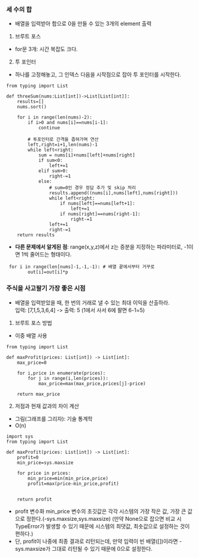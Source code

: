 ### 세 수의 합
- 배열을 입력받아 합으로 0을 만들 수 있는 3개의 element 출력
1. 브루트 포스
- for문 3개: 시간 복잡도 크다.
2. 투 포인터
- 하나를 고정해놓고, 그 인덱스 다음을 시작점으로 잡아 투 포인터를 시작한다.
```
from typing import List

def threeSum(nums:List[int])->List[List[int]]:
    results=[]
    nums.sort()

    for i in range(len(nums)-2):
        if i>0 and nums[i]==nums[i-1]:
            continue

        # 투포인터로 간격을 좁혀가며 연산
        left,right=i+1,len(nums)-1
        while left<right:
            sum = nums[i]+nums[left]+nums[right]
            if sum<0:
                left+=1
            elif sum>0:
                right-=1
            else:
                # sum=0인 경우 정답 추가 및 skip 처리
                results.append((nums[i],nums[left],nums[right]))
                while left<right:
                    if nums[left]==nums[left+1]:
                        left+=1
                    if nums[right]==nums[right-1]:
                        right-=1
                left+=1
                right-=1
    return results
```

- **다른 문제에서 알게된 점**: range(x,y,z)에서 z는 증분을 지정하는 파라미터로, -1이면 1씩 줄어드는 형태이다.
```
 for i in range(len[nums]-1,-1,-1): # 배열 끝에서부터 거꾸로
        out[i]=out[i]*p
```

### 주식을 사고팔기 가장 좋은 시점
- 배열을 입력받았을 때, 한 번의 거래로 낼 수 있는 최대 이익을 산출하라.  
입력: [7,1,5,3,6,4]  -> 출력: 5 (1에서 사서 6에 팔면 6-1=5)
1. 브루트 포스 방법
- 이중 배열 사용
```
from typing import List

def maxProfit(prices: List[int]) -> List[int]:
    max_price=0

    for i,price in enumerate(prices):
        for j in range(i,len(prices)):
            max_price=max(max_price,prices[j]-price)

    return max_price
```

2. 저점과 현재 값과의 차이 계산
- 그림(그래프를 그리자): 기술 통계학
- O(n)
```
import sys
from typing import List

def maxProfit(prices: List[int]) -> List[int]:
    profit=0
    min_price=sys.maxsize

    for price in prices:
        min_price=min(min_price,price)
        profit=max(price-min_price,profit)


    return profit
```
- profit 변수화 min_price 변수의 초깃값은 각각 시스템의 가장 작은 값, 가장 큰 값으로 정한다.(-sys.maxsize,sys.maxsize)
 (만약 None으로 잡으면 비교 시 TypeError가 발생할 수 있기 때문에 시스템의 최댓값, 최솟값으로 설정하는 것이 편하다.)
- 단, profit이 나중에 최종 결과로 리턴되는데, 만약 입력이 빈 배열([])이라면 -sys.maxsize가 그대로 리턴될 수 있기 때문에 0으로 설정한다.
